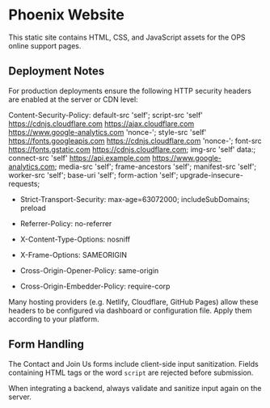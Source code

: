 # Phoenix Website

This static site contains HTML, CSS, and JavaScript assets for the OPS online support pages.

## Deployment Notes

For production deployments ensure the following HTTP security headers are enabled at the server or CDN level:

Content-Security-Policy: default-src 'self'; script-src 'self' https://cdnjs.cloudflare.com https://ajax.cloudflare.com https://www.google-analytics.com 'nonce-<nonce>'; style-src 'self' https://fonts.googleapis.com https://cdnjs.cloudflare.com 'nonce-<nonce>'; font-src https://fonts.gstatic.com https://cdnjs.cloudflare.com; img-src 'self' data:; connect-src 'self' https://api.example.com https://www.google-analytics.com; media-src 'self'; frame-ancestors 'self'; manifest-src 'self'; worker-src 'self'; base-uri 'self'; form-action 'self'; upgrade-insecure-requests;

- Strict-Transport-Security: max-age=63072000; includeSubDomains; preload

- Referrer-Policy: no-referrer

- X-Content-Type-Options: nosniff

- X-Frame-Options: SAMEORIGIN

- Cross-Origin-Opener-Policy: same-origin

- Cross-Origin-Embedder-Policy: require-corp


Many hosting providers (e.g. Netlify, Cloudflare, GitHub Pages) allow these headers to be configured via dashboard or configuration file. Apply them according to your platform.

## Form Handling

The Contact and Join Us forms include client-side input sanitization. Fields containing HTML tags or the word `script` are rejected before submission.

When integrating a backend, always validate and sanitize input again on the server.
